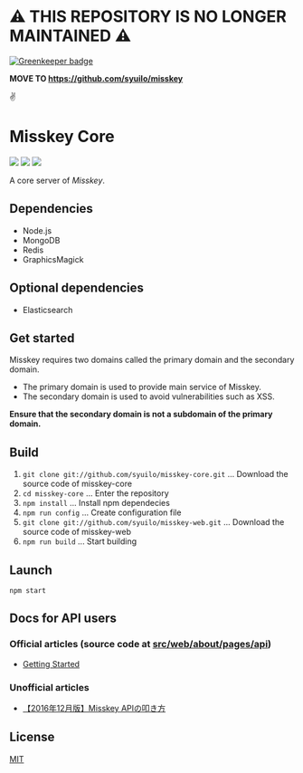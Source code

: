 :warning: THIS REPOSITORY IS NO LONGER MAINTAINED :warning:
===========================================================

[![Greenkeeper badge](https://badges.greenkeeper.io/syuilo/misskey-core.svg)](https://greenkeeper.io/)

**MOVE TO https://github.com/syuilo/misskey**

:v:

# Misskey Core

[![][travis-badge]][travis-link]
[![][dependencies-badge]][dependencies-link]
[![][mit-badge]][mit]

A core server of *Misskey*.

## Dependencies
* Node.js
* MongoDB
* Redis
* GraphicsMagick

## Optional dependencies
* Elasticsearch

## Get started
Misskey requires two domains called the primary domain and the secondary domain.

* The primary domain is used to provide main service of Misskey.
* The secondary domain is used to avoid vulnerabilities such as XSS.

**Ensure that the secondary domain is not a subdomain of the primary domain.**

## Build
1. `git clone git://github.com/syuilo/misskey-core.git` ... Download the source code of misskey-core
2. `cd misskey-core` ... Enter the repository
3. `npm install` ... Install npm dependecies
4. `npm run config` ... Create configuration file
5. `git clone git://github.com/syuilo/misskey-web.git` ... Download the source code of misskey-web
6. `npm run build` ... Start building

## Launch
`npm start`

## Docs for API users
### Official articles (source code at [src/web/about/pages/api](src/web/about/pages/api/))
* [Getting Started](https://about.misskey.xyz/api/getting-started) 

### Unofficial articles
* [【2016年12月版】Misskey APIの叩き方](http://blog.surume.tk/misskey-api-call-2016-12/)

## License
[MIT](LICENSE)

[mit]:                http://opensource.org/licenses/MIT
[mit-badge]:          https://img.shields.io/badge/license-MIT-444444.svg?style=flat-square
[travis-link]:        https://travis-ci.org/syuilo/misskey-core
[travis-badge]:       http://img.shields.io/travis/syuilo/misskey-core.svg?style=flat-square
[dependencies-link]:  https://gemnasium.com/syuilo/misskey-core
[dependencies-badge]: https://img.shields.io/gemnasium/syuilo/misskey-core.svg?style=flat-square
